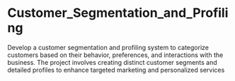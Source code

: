# Customer_Segmentation_and_Profiling
Develop a customer segmentation and profiling system to categorize customers based on their behavior, preferences, and interactions with the business. The project involves creating distinct customer segments and detailed profiles to enhance targeted marketing and personalized services
